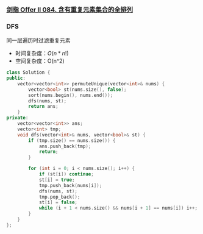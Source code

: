 ### [剑指 Offer II 084. 含有重复元素集合的全排列](https://leetcode.cn/problems/7p8L0Z/)

### DFS

同一层遍历时过滤重复元素

- 时间复杂度：$O(n*n!)$
- 空间复杂度：O(n^2)

```c++
class Solution {
public:
    vector<vector<int>> permuteUnique(vector<int>& nums) {
        vector<bool> st(nums.size(), false);
        sort(nums.begin(), nums.end());
        dfs(nums, st);
        return ans;
    }
private:
    vector<vector<int>> ans;
    vector<int> tmp;
    void dfs(vector<int>& nums, vector<bool>& st) {
        if (tmp.size() == nums.size()) {
            ans.push_back(tmp);
            return;
        }

        for (int i = 0; i < nums.size(); i++) {
            if (st[i]) continue;
            st[i] = true;
            tmp.push_back(nums[i]);
            dfs(nums, st);
            tmp.pop_back();
            st[i] = false;
            while (i + 1 < nums.size() && nums[i + 1] == nums[i]) i++;  // 去重
        }
    }
};
```
